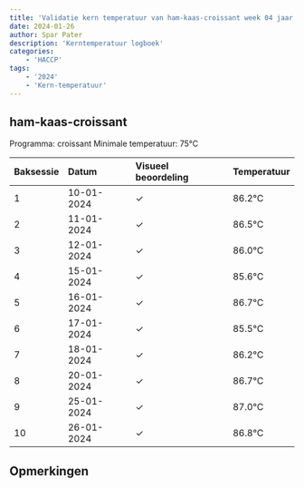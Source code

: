 ```yaml
---
title: 'Validatie kern temperatuur van ham-kaas-croissant week 04 jaar 2024'
date: 2024-01-26
author: Spar Pater
description: 'Kerntemperatuur logboek'
categories:
    - 'HACCP'
tags:
    - '2024'
    - 'Kern-temperatuur'
---
```


## ham-kaas-croissant

Programma: croissant
Minimale temperatuur: 75°C

| Baksessie | Datum | Visueel beoordeling | Temperatuur |
|:---|:---|:---|:---|
| 1 | 10-01-2024 | &check; | 86.2°C |
| 2 | 11-01-2024 | &check; | 86.5°C |
| 3 | 12-01-2024 | &check; | 86.0°C |
| 4 | 15-01-2024 | &check; | 85.6°C |
| 5 | 16-01-2024 | &check; | 86.7°C |
| 6 | 17-01-2024 | &check; | 85.5°C |
| 7 | 18-01-2024 | &check; | 86.2°C |
| 8 | 20-01-2024 | &check; | 86.7°C |
| 9 | 25-01-2024 | &check; | 87.0°C |
| 10 | 26-01-2024 | &check; | 86.8°C |

## Opmerkingen


